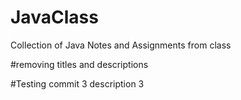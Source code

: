 # JavaClass
Collection of Java Notes and Assignments from class

#removing titles
and descriptions

#Testing commit 3
description 3
